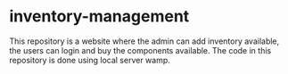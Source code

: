 # inventory-management
This repository is a  website where the admin can add inventory available,
the users can login and buy the components available.
The code in this repository is done using local server wamp.
